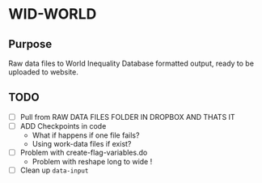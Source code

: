 # WID-WORLD


## Purpose

Raw data files to World Inequality Database formatted output, ready to be uploaded to website.


## TODO

- [ ] Pull from RAW DATA FILES FOLDER IN DROPBOX AND THATS IT
- [ ] ADD Checkpoints in code 
	- What if happens if one file fails?
	- Using work-data files if exist?
- [ ] Problem with create-flag-variables.do
	- Problem with reshape long to wide !
- [ ] Clean up `data-input`